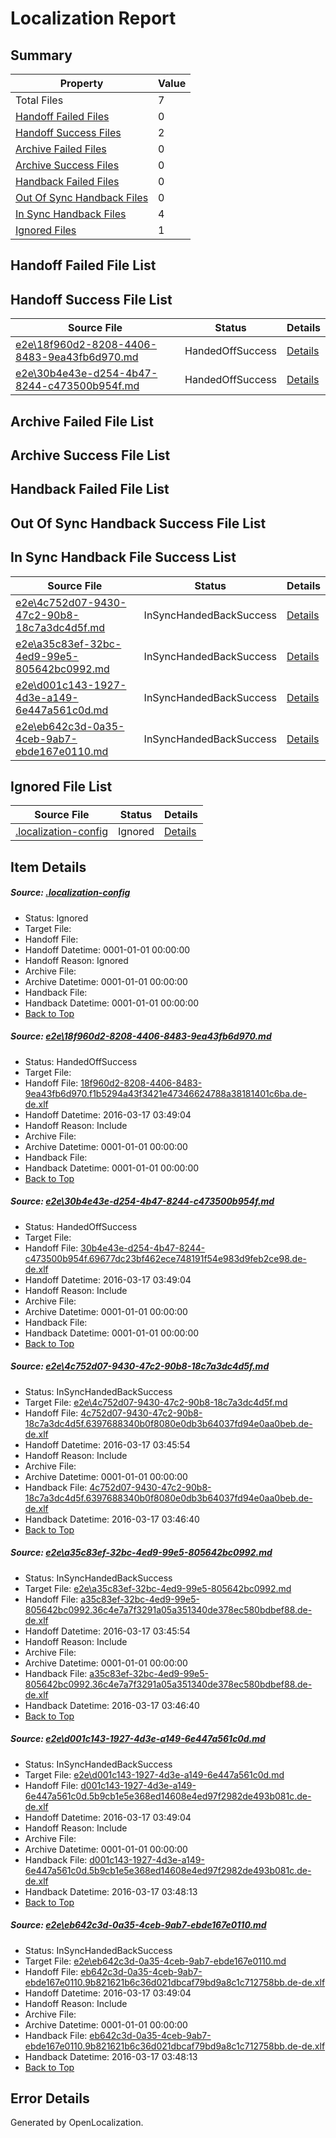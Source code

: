 # <a name='report-top'></a> Localization Report

## Summary
 Property | Value 
 -------- | ----- 
 Total Files | 7
[ Handoff Failed Files ](#handoff-failed-list)| 0
[ Handoff Success Files ](#handoff-success-list)| 2
[ Archive Failed Files ](#archive-failed-list)| 0
[ Archive Success Files ](#archive-success-list)| 0
[ Handback Failed Files ](#handback-failed-list)| 0
[ Out Of Sync Handback Files ](#outofsync-handback-success-list)| 0
[ In Sync Handback Files ](#insync-handback-success-list)| 4
[ Ignored Files ](#ignored-list)| 1

## <a name='handoff-failed-list'></a> Handoff Failed File List

## <a name='handoff-success-list'></a> Handoff Success File List
 Source File | Status | Details 
 ----------- | ------ | ------- 
 [e2e\18f960d2-8208-4406-8483-9ea43fb6d970.md](https://github.com/OpenLocalizationTest/oltest/blob/dbfdba51d1a4b355a0fdfb7334f2cae0590452c7/e2e/18f960d2-8208-4406-8483-9ea43fb6d970.md) | HandedOffSuccess | [Details](#3b5ca1825daa997620ba4001533a398da2b615591)
 [e2e\30b4e43e-d254-4b47-8244-c473500b954f.md](https://github.com/OpenLocalizationTest/oltest/blob/dbfdba51d1a4b355a0fdfb7334f2cae0590452c7/e2e/30b4e43e-d254-4b47-8244-c473500b954f.md) | HandedOffSuccess | [Details](#b225d0c8c848d8b9e095cefed6e350c17d1e2b842)

## <a name='archive-failed-list'></a> Archive Failed File List

## <a name='archive-success-list'></a> Archive Success File List

## <a name='handback-failed-list'></a> Handback Failed File List

## <a name='outofsync-handback-success-list'></a> Out Of Sync Handback Success File List

## <a name='insync-handback-success-list'></a> In Sync Handback File Success List
 Source File | Status | Details 
 ----------- | ------ | ------- 
 [e2e\4c752d07-9430-47c2-90b8-18c7a3dc4d5f.md](https://github.com/OpenLocalizationTest/oltest/blob/cc6e389a00892ae778a66ba54c066057f796ea10/e2e/4c752d07-9430-47c2-90b8-18c7a3dc4d5f.md) | InSyncHandedBackSuccess | [Details](#9dc6d896626448926a82b853ecfd545d326679473)
 [e2e\a35c83ef-32bc-4ed9-99e5-805642bc0992.md](https://github.com/OpenLocalizationTest/oltest/blob/cc6e389a00892ae778a66ba54c066057f796ea10/e2e/a35c83ef-32bc-4ed9-99e5-805642bc0992.md) | InSyncHandedBackSuccess | [Details](#6d604ad8c15bcc864b92107f360a0944b1bd0ee74)
 [e2e\d001c143-1927-4d3e-a149-6e447a561c0d.md](https://github.com/OpenLocalizationTest/oltest/blob/06a704252c31981b2391d4d0afe79346d076fab4/e2e/d001c143-1927-4d3e-a149-6e447a561c0d.md) | InSyncHandedBackSuccess | [Details](#f58aa170c42cd74cb37b67e3d6f78426b94c31d25)
 [e2e\eb642c3d-0a35-4ceb-9ab7-ebde167e0110.md](https://github.com/OpenLocalizationTest/oltest/blob/06a704252c31981b2391d4d0afe79346d076fab4/e2e/eb642c3d-0a35-4ceb-9ab7-ebde167e0110.md) | InSyncHandedBackSuccess | [Details](#a2ac47132c9dad227d74a9ed219bf3fea74343d46)

## <a name='ignored-list'></a> Ignored File List
 Source File | Status | Details 
 ----------- | ------ | ------- 
 [.localization-config](https://github.com/OpenLocalizationTest/oltest/blob/dbfdba51d1a4b355a0fdfb7334f2cae0590452c7/.localization-config) | Ignored | [Details](#66aca4b1c2f43b14ec41e0e427345df94af1d5e10)

## Item Details
##### <a name='66aca4b1c2f43b14ec41e0e427345df94af1d5e10'></a> Source: [.localization-config](https://github.com/OpenLocalizationTest/oltest/blob/dbfdba51d1a4b355a0fdfb7334f2cae0590452c7/.localization-config)
* Status: Ignored
* Target File: 
* Handoff File: 
* Handoff Datetime: 0001-01-01 00:00:00
* Handoff Reason: Ignored
* Archive File: 
* Archive Datetime: 0001-01-01 00:00:00
* Handback File: 
* Handback Datetime: 0001-01-01 00:00:00
* [Back to Top](#report-top)

##### <a name='3b5ca1825daa997620ba4001533a398da2b615591'></a> Source: [e2e\18f960d2-8208-4406-8483-9ea43fb6d970.md](https://github.com/OpenLocalizationTest/oltest/blob/dbfdba51d1a4b355a0fdfb7334f2cae0590452c7/e2e/18f960d2-8208-4406-8483-9ea43fb6d970.md)
* Status: HandedOffSuccess
* Target File: 
* Handoff File: [18f960d2-8208-4406-8483-9ea43fb6d970.f1b5294a43f3421e47346624788a38181401c6ba.de-de.xlf](https://github.com/OpenLocalizationTestOrg/olhandoff/blob/9cffd9fde6c973386f56a1251bc7514c5770b207/ol-handoff/OpenLocalizationTestOrg/oltest.de-de/xinjiang/low/18f960d2-8208-4406-8483-9ea43fb6d970.f1b5294a43f3421e47346624788a38181401c6ba.de-de.xlf)
* Handoff Datetime: 2016-03-17 03:49:04
* Handoff Reason: Include
* Archive File: 
* Archive Datetime: 0001-01-01 00:00:00
* Handback File: 
* Handback Datetime: 0001-01-01 00:00:00
* [Back to Top](#report-top)

##### <a name='b225d0c8c848d8b9e095cefed6e350c17d1e2b842'></a> Source: [e2e\30b4e43e-d254-4b47-8244-c473500b954f.md](https://github.com/OpenLocalizationTest/oltest/blob/dbfdba51d1a4b355a0fdfb7334f2cae0590452c7/e2e/30b4e43e-d254-4b47-8244-c473500b954f.md)
* Status: HandedOffSuccess
* Target File: 
* Handoff File: [30b4e43e-d254-4b47-8244-c473500b954f.69677dc23bf462ece748191f54e983d9feb2ce98.de-de.xlf](https://github.com/OpenLocalizationTestOrg/olhandoff/blob/9cffd9fde6c973386f56a1251bc7514c5770b207/ol-handoff/OpenLocalizationTestOrg/oltest.de-de/xinjiang/low/30b4e43e-d254-4b47-8244-c473500b954f.69677dc23bf462ece748191f54e983d9feb2ce98.de-de.xlf)
* Handoff Datetime: 2016-03-17 03:49:04
* Handoff Reason: Include
* Archive File: 
* Archive Datetime: 0001-01-01 00:00:00
* Handback File: 
* Handback Datetime: 0001-01-01 00:00:00
* [Back to Top](#report-top)

##### <a name='9dc6d896626448926a82b853ecfd545d326679473'></a> Source: [e2e\4c752d07-9430-47c2-90b8-18c7a3dc4d5f.md](https://github.com/OpenLocalizationTest/oltest/blob/cc6e389a00892ae778a66ba54c066057f796ea10/e2e/4c752d07-9430-47c2-90b8-18c7a3dc4d5f.md)
* Status: InSyncHandedBackSuccess
* Target File: [e2e\4c752d07-9430-47c2-90b8-18c7a3dc4d5f.md](https://github.com/OpenLocalizationTestOrg/oltest.de-de/blob/b3df44fd3212a4f6a88544a767f8f0a9b8359dde/e2e/4c752d07-9430-47c2-90b8-18c7a3dc4d5f.md)
* Handoff File: [4c752d07-9430-47c2-90b8-18c7a3dc4d5f.6397688340b0f8080e0db3b64037fd94e0aa0beb.de-de.xlf](https://github.com/OpenLocalizationTestOrg/olhandoff/blob/14f7d183f6d12e1d2e68a08ac54479d2b58bbe90/ol-handoff/OpenLocalizationTestOrg/oltest.de-de/xinjiang/ht/4c752d07-9430-47c2-90b8-18c7a3dc4d5f.6397688340b0f8080e0db3b64037fd94e0aa0beb.de-de.xlf)
* Handoff Datetime: 2016-03-17 03:45:54
* Handoff Reason: Include
* Archive File: 
* Archive Datetime: 0001-01-01 00:00:00
* Handback File: [4c752d07-9430-47c2-90b8-18c7a3dc4d5f.6397688340b0f8080e0db3b64037fd94e0aa0beb.de-de.xlf](https://github.com/OpenLocalizationTestOrg/olhandback/blob/a8aa392b019d6725dee04bb172f42f5407658a4a/ol-handback/OpenLocalizationTestOrg/oltest.de-de/xinjiang/ht/4c752d07-9430-47c2-90b8-18c7a3dc4d5f.6397688340b0f8080e0db3b64037fd94e0aa0beb.de-de.xlf)
* Handback Datetime: 2016-03-17 03:46:40
* [Back to Top](#report-top)

##### <a name='6d604ad8c15bcc864b92107f360a0944b1bd0ee74'></a> Source: [e2e\a35c83ef-32bc-4ed9-99e5-805642bc0992.md](https://github.com/OpenLocalizationTest/oltest/blob/cc6e389a00892ae778a66ba54c066057f796ea10/e2e/a35c83ef-32bc-4ed9-99e5-805642bc0992.md)
* Status: InSyncHandedBackSuccess
* Target File: [e2e\a35c83ef-32bc-4ed9-99e5-805642bc0992.md](https://github.com/OpenLocalizationTestOrg/oltest.de-de/blob/b3df44fd3212a4f6a88544a767f8f0a9b8359dde/e2e/a35c83ef-32bc-4ed9-99e5-805642bc0992.md)
* Handoff File: [a35c83ef-32bc-4ed9-99e5-805642bc0992.36c4e7a7f3291a05a351340de378ec580bdbef88.de-de.xlf](https://github.com/OpenLocalizationTestOrg/olhandoff/blob/14f7d183f6d12e1d2e68a08ac54479d2b58bbe90/ol-handoff/OpenLocalizationTestOrg/oltest.de-de/xinjiang/ht/a35c83ef-32bc-4ed9-99e5-805642bc0992.36c4e7a7f3291a05a351340de378ec580bdbef88.de-de.xlf)
* Handoff Datetime: 2016-03-17 03:45:54
* Handoff Reason: Include
* Archive File: 
* Archive Datetime: 0001-01-01 00:00:00
* Handback File: [a35c83ef-32bc-4ed9-99e5-805642bc0992.36c4e7a7f3291a05a351340de378ec580bdbef88.de-de.xlf](https://github.com/OpenLocalizationTestOrg/olhandback/blob/a8aa392b019d6725dee04bb172f42f5407658a4a/ol-handback/OpenLocalizationTestOrg/oltest.de-de/xinjiang/ht/a35c83ef-32bc-4ed9-99e5-805642bc0992.36c4e7a7f3291a05a351340de378ec580bdbef88.de-de.xlf)
* Handback Datetime: 2016-03-17 03:46:40
* [Back to Top](#report-top)

##### <a name='f58aa170c42cd74cb37b67e3d6f78426b94c31d25'></a> Source: [e2e\d001c143-1927-4d3e-a149-6e447a561c0d.md](https://github.com/OpenLocalizationTest/oltest/blob/06a704252c31981b2391d4d0afe79346d076fab4/e2e/d001c143-1927-4d3e-a149-6e447a561c0d.md)
* Status: InSyncHandedBackSuccess
* Target File: [e2e\d001c143-1927-4d3e-a149-6e447a561c0d.md](https://github.com/OpenLocalizationTestOrg/oltest.de-de/blob/4238e928d1771f3d503ab3ea4f2ad54f71972bfd/e2e/d001c143-1927-4d3e-a149-6e447a561c0d.md)
* Handoff File: [d001c143-1927-4d3e-a149-6e447a561c0d.5b9cb1e5e368ed14608e4ed97f2982de493b081c.de-de.xlf](https://github.com/OpenLocalizationTestOrg/olhandoff/blob/9cffd9fde6c973386f56a1251bc7514c5770b207/ol-handoff/OpenLocalizationTestOrg/oltest.de-de/xinjiang/low/d001c143-1927-4d3e-a149-6e447a561c0d.5b9cb1e5e368ed14608e4ed97f2982de493b081c.de-de.xlf)
* Handoff Datetime: 2016-03-17 03:49:04
* Handoff Reason: Include
* Archive File: 
* Archive Datetime: 0001-01-01 00:00:00
* Handback File: [d001c143-1927-4d3e-a149-6e447a561c0d.5b9cb1e5e368ed14608e4ed97f2982de493b081c.de-de.xlf](https://github.com/OpenLocalizationTestOrg/olhandback/blob/4d4c8010cdfb202fa392a0281b6ff86400542fa7/ol-handback/OpenLocalizationTestOrg/oltest.de-de/xinjiang/high/d001c143-1927-4d3e-a149-6e447a561c0d.5b9cb1e5e368ed14608e4ed97f2982de493b081c.de-de.xlf)
* Handback Datetime: 2016-03-17 03:48:13
* [Back to Top](#report-top)

##### <a name='a2ac47132c9dad227d74a9ed219bf3fea74343d46'></a> Source: [e2e\eb642c3d-0a35-4ceb-9ab7-ebde167e0110.md](https://github.com/OpenLocalizationTest/oltest/blob/06a704252c31981b2391d4d0afe79346d076fab4/e2e/eb642c3d-0a35-4ceb-9ab7-ebde167e0110.md)
* Status: InSyncHandedBackSuccess
* Target File: [e2e\eb642c3d-0a35-4ceb-9ab7-ebde167e0110.md](https://github.com/OpenLocalizationTestOrg/oltest.de-de/blob/4238e928d1771f3d503ab3ea4f2ad54f71972bfd/e2e/eb642c3d-0a35-4ceb-9ab7-ebde167e0110.md)
* Handoff File: [eb642c3d-0a35-4ceb-9ab7-ebde167e0110.9b821621b6c36d021dbcaf79bd9a8c1c712758bb.de-de.xlf](https://github.com/OpenLocalizationTestOrg/olhandoff/blob/9cffd9fde6c973386f56a1251bc7514c5770b207/ol-handoff/OpenLocalizationTestOrg/oltest.de-de/xinjiang/low/eb642c3d-0a35-4ceb-9ab7-ebde167e0110.9b821621b6c36d021dbcaf79bd9a8c1c712758bb.de-de.xlf)
* Handoff Datetime: 2016-03-17 03:49:04
* Handoff Reason: Include
* Archive File: 
* Archive Datetime: 0001-01-01 00:00:00
* Handback File: [eb642c3d-0a35-4ceb-9ab7-ebde167e0110.9b821621b6c36d021dbcaf79bd9a8c1c712758bb.de-de.xlf](https://github.com/OpenLocalizationTestOrg/olhandback/blob/4d4c8010cdfb202fa392a0281b6ff86400542fa7/ol-handback/OpenLocalizationTestOrg/oltest.de-de/xinjiang/high/eb642c3d-0a35-4ceb-9ab7-ebde167e0110.9b821621b6c36d021dbcaf79bd9a8c1c712758bb.de-de.xlf)
* Handback Datetime: 2016-03-17 03:48:13
* [Back to Top](#report-top)


## Error Details

Generated by OpenLocalization.

